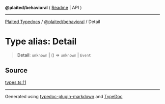 **@plaited/behavioral** ( [Readme](../README.md) \| API )

***

[Plaited Typedocs](../../../modules.md) / [@plaited/behavioral](../modules.md) / Detail

# Type alias: Detail

> **Detail**: `unknown` \| () => `unknown` \| `Event`

## Source

[types.ts:11](https://github.com/plaited/plaited/blob/317e868/libs/behavioral/src/types.ts#L11)

***

Generated using [typedoc-plugin-markdown](https://www.npmjs.com/package/typedoc-plugin-markdown) and [TypeDoc](https://typedoc.org/)
